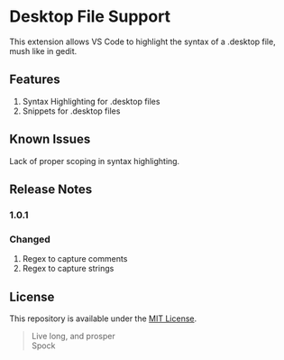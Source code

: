 # Desktop File Support

This extension allows VS Code to highlight the syntax of a .desktop file, mush like in gedit.

## Features

1. Syntax Highlighting for .desktop files
2. Snippets for .desktop files

## Known Issues

Lack of proper scoping in syntax highlighting.

## Release Notes

### 1.0.1

### Changed

1. Regex to capture comments
2. Regex to capture strings

## License

This repository is available under the [MIT License](https://www.mit.edu/~amini/LICENSE.md).

> Live long, and prosper  
> Spock
